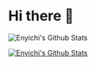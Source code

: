 # Hi there 👋

![Enyichi's Github Stats](https://github-readme-stats.vercel.app/api?username=enyichiaagu&theme=react&show_icons=true)

[![Enyichi's Github Stats](https://github-readme-stats.vercel.app/api/top-langs?username=enyichiaagu&show_icons=true&theme=react)](https://github.com/enyichiaagu)


<!--
**enyichiaagu/enyichiaagu** is a ✨ _special_ ✨ repository because its `README.md` (this file) appears on your GitHub profile.

Here are some ideas to get you started:

- 🔭 I’m currently working on ...
- 🌱 I’m currently learning ...
- 👯 I’m looking to collaborate on ...
- 🤔 I’m looking for help with ...
- 💬 Ask me about ...
- 📫 How to reach me: ...
- 😄 Pronouns: ...
- ⚡ Fun fact: ...
-->
